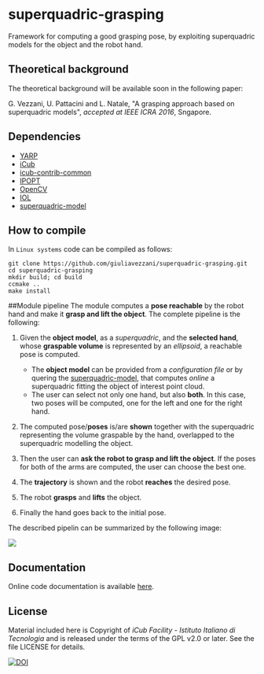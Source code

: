 # superquadric-grasping
Framework for computing a good grasping pose, by exploiting superquadric models for the object and the robot hand.

## Theoretical background
The theoretical background will be available soon in the following paper:

G. Vezzani, U. Pattacini and L. Natale, "A grasping approach based on superquadric models", _accepted at IEEE ICRA 2016_, Sngapore.

## Dependencies
- [YARP](https://github.com/robotology/yarp)
- [iCub](https://github.com/robotology/icub-main)
- [icub-contrib-common](https://github.com/robotology/icub-contrib-common)
- [IPOPT](https://projects.coin-or.org/Ipopt)
- [OpenCV](http://opencv.org/)
- [IOL](https://github.com/robotology/iol)
- [superquadric-model](https://github.com/robotology/superquadric-model)

## How to compile
In `Linux systems` code can be compiled as follows:
```
git clone https://github.com/giuliavezzani/superquadric-grasping.git
cd superquadric-grasping
mkdir build; cd build
ccmake ..
make install
```

##Module pipeline
The module computes a <b> pose reachable</b> by the robot hand and  make it <b>grasp and lift the object</b>.
The complete pipeline is the following:

1. Given the <b>object model</b>, as a _superquadric_, and the <b> selected hand</b>, whose **graspable volume** is represented by an _ellipsoid_, a reachable pose  is computed. 
    - The  **object model** can be provided from a _configuration file_ or by quering the [superquadric-model](https://github.com/robotology/superquadric-model), that computes _online_ a superquadric fitting the object of interest point cloud. 
    - The user can select not only one hand, but also **both**. In this case, two poses will be computed, one for the left and one for the right hand.
    
2. The computed pose/<b>poses</b> is/are <b>shown</b> together with the superquadric representing the volume graspable by the hand, overlapped to the superquadric modelling the object.
3. Then the user can  **ask the robot to grasp and lift the object**. If the poses for both of the arms are computed, the user can choose the best one.
4. The <b>trajectory</b> is shown and the robot <b>reaches</b> the desired pose.
5. The robot <b>grasps</b> and <b>lifts</b> the object.
6. Finally the hand goes back to the initial pose.

The described pipelin can be summarized by the following image:

<img src="https://github.com/giuliavezzani/superquadric-grasping/blob/master/misc/superquadric-grasping.png">

## Documentation
Online code documentation is available [here](https://giuliavezzani.github.io/superquadric-grasping).

## License
Material included here is Copyright of _iCub Facility - Istituto Italiano di Tecnologia_
and is released under the terms of the GPL v2.0 or later. See the file LICENSE for details.

[![DOI](https://zenodo.org/badge/54572419.svg)](https://zenodo.org/badge/latestdoi/54572419)



